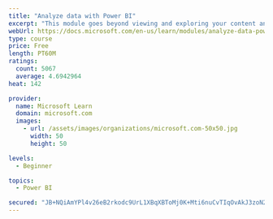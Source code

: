 ```yaml
---
title: "Analyze data with Power BI"
excerpt: "This module goes beyond viewing and exploring your content and explains how to interact with it by working with reports and dashboards to uncover and share new business insights."
webUrl: https://docs.microsoft.com/en-us/learn/modules/analyze-data-power-bi/
type: course
price: Free
length: PT60M
ratings:
  count: 5067
  average: 4.6942964
heat: 142

provider:
  name: Microsoft Learn
  domain: microsoft.com
  images:
    - url: /assets/images/organizations/microsoft.com-50x50.jpg
      width: 50
      height: 50

levels:
  - Beginner

topics:
  - Power BI

secured: "JB+NQiAmYPl4v26eB2rkodc9UrL1XBqXBToMj0K+Mti6nuCvTIqOvAkJ3zoN2wgAS/pkHqcchSrEZhB8jeaoRFWq9lYSV5ZqWibp5OjMDk6qW06ifkfZwoKNpJvyZjKyHC9zWuN24gOxj4pvUHlJW4JXVyMRO5aPdSCgRSubkAmx6ksJezvqKXXYZvE+i3+R7b6Oew0/B5zbiU5HP6vSLr+FC5GndCd8F5mnsu63LN4RCWoAdNXBcd3V3MGewb+Ddp5Ky8XyxQvKr5Kf/No1M9FQMQWFx33cja+vGSwH/AgP8jml4YE/aR4IVzrw73SiptsqCkdp87YWxMvWJA2lg1Yufoa09nDg9Shseum9uZFv0aSs4WUzQqhrfbGIFQFrkhts3hPibzE53h2olSqdzg==;22yfx5uNHKS3zVqwPM2wRw=="
---
```


